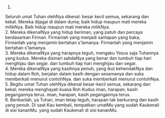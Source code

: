 1.
Seluruh umat Tuhan olehNya dikenal:
besar kecil semua, sekarang dan kekal.
Mereka dijagai di dalam dunia;
baik hidup maupun mati mereka milikNya.
Baik hidup maupun mati mereka milikNya.
<br>
2.
Mereka dikenalNya yang hidup beriman,
yang patuh dan percaya berdasarkan Firman.
Firmanlah yang menjadi santapan yang baka,
Firmanlah yang menjamin bertahan s'lamanya.
Firmanlah yang menjamin bertahan s'lamanya.
<br>
3.
Mereka dikenalNya yang harapnya teguh,
mengaku Yesus saja Tuhannya yang kudus.
Mereka disinari sabdaNya yang benar
dan tumbuh tiap hari menghijau dan segar.
dan tumbuh tiap hari menghijau dan segar.
<br>
4.
Mereka dikenalNya yang kasihnya penuh,
yang ikut kehendakNya dan hidup dalam Roh,
berjalan dalam kasih dengan sesamanya
dan suka memberkati menurut contohNya.
dan suka memberkati menurut contohNya.
<br>
5.
Begitu umat Tuhan olehNya dikenal
besar-kecil semua, sekarang dan kekal;
mereka menghayati kuasa Roh Kudus
iman, harapan, kasih pegangannya terus.
iman, harapan, kasih pegangannya terus.
<br>
6.
Berikanlah, ya Tuhan, iman tetap teguh,
harapan tak berkurang dan kasih yang penuh.
Di saat Kau kembali, tempatkan umatMu
yang sudah Kaukenali di sisi kananMu.
yang sudah Kaukenali di sisi kananMu.